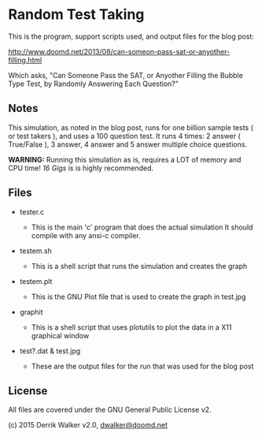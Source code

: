 # Random Test Taking 

This is the program, support scripts used, and output files for the blog post:
 
http://www.doomd.net/2013/08/can-someon-pass-sat-or-anyother-filling.html

Which asks, "Can Someone Pass the SAT, or Anyother Filling the Bubble Type 
Test, by Randomly Answering Each Question?"

## Notes

This simulation, as noted in the blog post, runs for one billion sample tests 
( or test takers ), and uses a 100 question test. It runs 4 times: 2 answer (
True/False ), 3 answer, 4 answer and 5 answer multiple choice questions.  

**WARNING:** Running this simulation as is, requires a LOT of memory and CPU time!  _16 Gigs_ is is highly recommended. 

## Files 

- tester.c
	- This is the main 'c' program that does the actual simulation 
          It should compile with any ansi-c compiler. 

- testem.sh
	- This is a shell script that runs the simulation and creates the graph

- testem.plt
	- This is the GNU Plot file that is used to create the graph in test.jpg

- graphit
	- This is a shell script that uses plotutils to plot the data in a X11
	graphical window

- test?.dat & test.jpg
	- These are the output files for the run that was used for the blog post

## License 

All files are covered under the GNU General Public License v2.

(c) 2015 Derrik Walker v2.0, dwalker@doomd.net 
